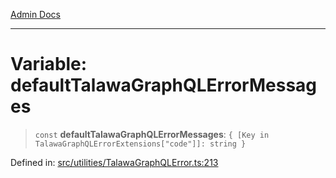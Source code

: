 [Admin Docs](/)

***

# Variable: defaultTalawaGraphQLErrorMessages

> `const` **defaultTalawaGraphQLErrorMessages**: `{ [Key in TalawaGraphQLErrorExtensions["code"]]: string }`

Defined in: [src/utilities/TalawaGraphQLError.ts:213](https://github.com/Suyash878/talawa-api/blob/0d5834ec7c0ad3d008c3a8e58fbf32c7824b9122/src/utilities/TalawaGraphQLError.ts#L213)
